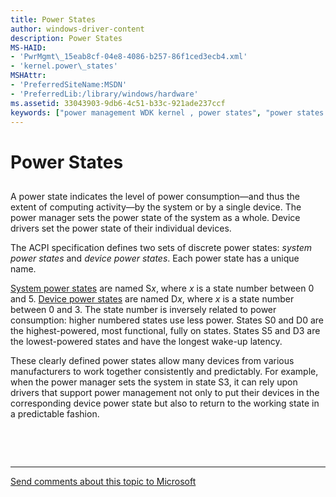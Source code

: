 ```yaml
---
title: Power States
author: windows-driver-content
description: Power States
MS-HAID:
- 'PwrMgmt\_15eab8cf-04e8-4086-b257-86f1ced3ecb4.xml'
- 'kernel.power\_states'
MSHAttr:
- 'PreferredSiteName:MSDN'
- 'PreferredLib:/library/windows/hardware'
ms.assetid: 33043903-9db6-4c51-b33c-921ade237ccf
keywords: ["power management WDK kernel , power states", "power states WDK kernel", "states WDK power management", "system power states WDK kernel", "device power states WDK kernel", "power consumption levels WDK kernel", "consumption levels WDK power management", "computing activity WDK power management", "physical device objects WDK power management", "PDOs WDK power management", "functional device objects WDK power management", "FDOs WDK power management", "filter DOs WDK power management"]
---
```


# Power States


## <a href="" id="ddk-power-states-kg"></a>


A power state indicates the level of power consumption—and thus the extent of computing activity—by the system or by a single device. The power manager sets the power state of the system as a whole. Device drivers set the power state of their individual devices.

The ACPI specification defines two sets of discrete power states: *system power states* and *device power states*. Each power state has a unique name.

[System power states](system-power-states.md) are named S*x*, where *x* is a state number between 0 and 5. [Device power states](device-power-states.md) are named D*x*, where *x* is a state number between 0 and 3. The state number is inversely related to power consumption: higher numbered states use less power. States S0 and D0 are the highest-powered, most functional, fully on states. States S5 and D3 are the lowest-powered states and have the longest wake-up latency.

These clearly defined power states allow many devices from various manufacturers to work together consistently and predictably. For example, when the power manager sets the system in state S3, it can rely upon drivers that support power management not only to put their devices in the corresponding device power state but also to return to the working state in a predictable fashion.

 

 


--------------------
[Send comments about this topic to Microsoft](mailto:wsddocfb@microsoft.com?subject=Documentation%20feedback%20%5Bkernel\kernel%5D:%20Power%20States%20%20RELEASE:%20%286/14/2017%29&body=%0A%0APRIVACY%20STATEMENT%0A%0AWe%20use%20your%20feedback%20to%20improve%20the%20documentation.%20We%20don't%20use%20your%20email%20address%20for%20any%20other%20purpose,%20and%20we'll%20remove%20your%20email%20address%20from%20our%20system%20after%20the%20issue%20that%20you're%20reporting%20is%20fixed.%20While%20we're%20working%20to%20fix%20this%20issue,%20we%20might%20send%20you%20an%20email%20message%20to%20ask%20for%20more%20info.%20Later,%20we%20might%20also%20send%20you%20an%20email%20message%20to%20let%20you%20know%20that%20we've%20addressed%20your%20feedback.%0A%0AFor%20more%20info%20about%20Microsoft's%20privacy%20policy,%20see%20http://privacy.microsoft.com/default.aspx. "Send comments about this topic to Microsoft")


